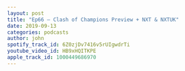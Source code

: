 ```yaml
---
layout: post
title: "Ep66 – Clash of Champions Preview + NXT & NXTUK"
date: 2019-09-13
categories: podcasts
author: john
spotify_track_id: 6Z0zjDv7416v5rUIgwdrTi
youtube_video_id: HB9xHQITKPE
apple_track_id: 1000449686970
---
```

